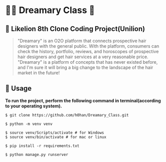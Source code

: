 # 💇‍♂ Dreamary Class 💇

## 🦁 Likelion 8th Clone Coding Project(Unilion)

> "Dreamary" is an O2O platform that connects prospective hair designers with the general public. With the platform, consumers can check the history, portfolio, reviews, and horoscopes of prospective hair designers and get hair services at a very reasonable price. "Dreamary" is a platform of concepts that has never existed before, and I'm sure it will bring a big change to the landscape of the hair market in the future!



## 📖 Usage

**To run the project, perform the following command in terminal(according to your operating system).**

```shell
$ git clone https://github.com/h0han/Dreamary_Class.git

$ python -m venv venv

$ source venv/Scripts/activate # for Windows
$ source venv/bin/activate # for mac or linux

$ pip install -r requirements.txt

$ python manage.py runserver
```

